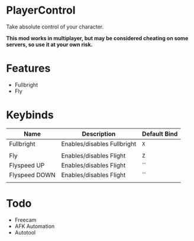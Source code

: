 # PlayerControl
Take absolute control of your character.

<b>This mod works in multiplayer, but may be considered cheating on some servers, so use it at your own risk.</b>

# Features
- Fullbright
- Fly

# Keybinds
|Name|Description|Default Bind|
|-|-|-|
|Fullbright|Enables/disables Fullbright|`X`|
||
|Fly|Enables/disables Flight|`Z`|
|Flyspeed UP|Enables/disables Flight|``|
|Flyspeed DOWN|Enables/disables Flight|``|
||

# Todo
- Freecam
- AFK Automation
- Autotool

